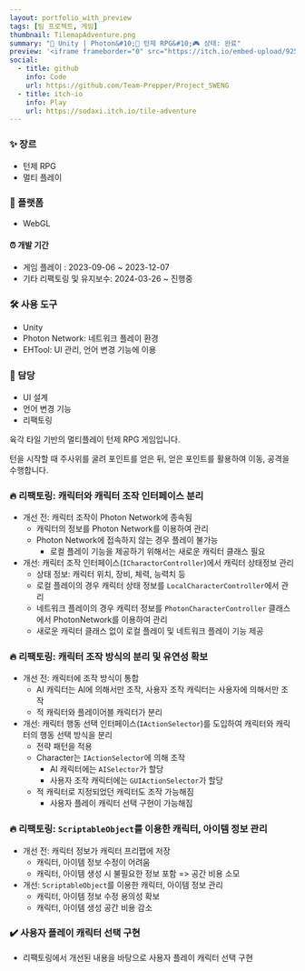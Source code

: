 ```yaml
---
layout: portfolio_with_preview
tags: [팀 프로젝트, 게임]
thumbnail: TilemapAdventure.png
summary: "🔧 Unity | Photon&#10;🌟 턴제 RPG&#10;🎮 상태: 완료"
preview: '<iframe frameborder="0" src="https://itch.io/embed-upload/9259896" allow="autoplay; fullscreen" style="width: 1980px; height: 1200px; transform: scale(0.1515) translateX(-50%); /* 300/1980 */ transform-origin: top left; border: none;"><a href="https://sodaxi.itch.io/tile-adventure">Play TileMapAdventure on itch.io</a></iframe>'
social:
  - title: github
    info: Code
    url: https://github.com/Team-Prepper/Project_SWENG
  - title: itch-io
    info: Play
    url: https://sodaxi.itch.io/tile-adventure
---
```

<!-- card: 💡 게임 개요 -->


### ✨ 장르
- 턴제 RPG
- 멀티 플레이

### 📱 플랫폼
- WebGL

#### ⏰ 개발 기간
- 게임 플레이 : 2023-09-06 ~ 2023-12-07
- 기타 리팩토링 및 유지보수: 2024-03-26 ~ 진행중

<!-- card: 💡 게임 개요 -->

### 🛠 사용 도구
- Unity
- Photon Network: 네트워크 플레이 환경
- EHTool: UI 관리, 언어 변경 기능에 이용

### 👤 담당
- UI 설계
- 언어 변경 기능
- 리팩토링

<!-- card: 📖 게임 소개  -->

육각 타일 기반의 멀티플레이 턴제 RPG 게임입니다.

턴을 시작할 때 주사위를 굴려 포인트를 얻은 뒤, 얻은 포인트를 활용하여 이동, 공격을 수행합니다.

<!-- card: 🛠️ 주요 기능 및 기여 -->

### 🔥 리팩토링: 캐릭터와 캐릭터 조작 인터페이스 분리
- 개선 전: 캐릭터 조작이 Photon Network에 종속됨
	- 캐릭터의 정보를 Photon Network를 이용하여 관리
	- Photon Network에 접속하지 않는 경우 플레이 불가능
		- 로컬 플레이 기능을 제공하기 위해서는 새로운 캐릭터 클래스 필요
- 개선: 캐릭터 조작 인터페이스(`ICharactorController`)에서 캐릭터 상태정보 관리
	- 상태 정보: 캐릭터 위치, 장비, 체력, 능력치 등
	- 로컬 플레이의 경우 캐릭터 상태 정보를 `LocalCharacterController`에서 관리
	- 네트워크 플레이의 경우 캐릭터 정보를 `PhotonCharacterController` 클래스에서 PhotonNetwork를 이용하여 관리
	- 새로운 캐릭터 클래스 없이 로컬 플레이 및 네트워크 플레이 기능 제공

<!-- card: 🛠️ 주요 기능 및 기여 -->
### 🔥 리팩토링: 캐릭터 조작 방식의 분리 및 유연성 확보
- 개선 전: 캐릭터에 조작 방식이 통합
	- AI 캐릭터는 AI에 의해서만 조작, 사용자 조작 캐릭터는 사용자에 의해서만 조작
	- 적 캐릭터와 플레이어블 캐릭터가 분리
- 개선: 캐릭터 행동 선택 인터페이스(`IActionSelector`)를 도입하여 캐릭터와 캐릭터의 행동 선택 방식을 분리
	- 전략 패턴을 적용
    - Character는 `IActionSelector`에 의해 조작
        - AI 캐릭터에는 `AISelector`가 할당
        - 사용자 조작 캐릭터에는 `GUIActionSelector`가 할당
	- 적 캐릭터로 지정되었던 캐릭터도 조작 가능해짐
		- 사용자 플레이 캐릭터 선택 구현이 가능해짐
      
<!-- card: 🛠️ 주요 기능 및 기여 -->
### 🔥 리팩토링: `ScriptableObject`를 이용한 캐릭터, 아이템 정보 관리
- 개선 전: 캐릭터 정보가 캐릭터 프리팹에 저장
	- 캐릭터, 아이템 정보 수정이 어려움
	- 캐릭터, 아이템 생성 시 불필요한 정보 포함 => 공간 비용 소모
- 개선: `ScriptableObject`를 이용한 캐릭터, 아이템 정보 관리
	- 캐릭터, 아이템 정보 수정 용의성 확보
	- 캐릭터, 아이템 생성 공간 비용 감소

### ✔️ 사용자 플레이 캐릭터 선택 구현
- 리팩토링에서 개선된 내용을 바탕으로 사용자 플레이 캐릭터 선택 구현